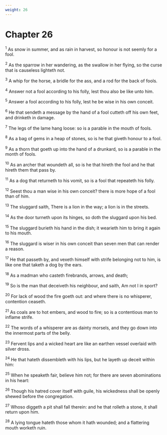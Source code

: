 ```yaml
---
weight: 26
---
```


# Chapter 26

<sup>1</sup> As snow in summer, and as rain in harvest, so honour is not seemly for a fool. 

<sup>2</sup> As the sparrow in her wandering, as the swallow in her flying, so the curse that is causeless lighteth not. 

<sup>3</sup> A whip for the horse, a bridle for the ass, and a rod for the back of fools. 

<sup>4</sup> Answer not a fool according to his folly, lest thou also be like unto him. 

<sup>5</sup> Answer a fool according to his folly, lest he be wise in his own conceit. 

<sup>6</sup> He that sendeth a message by the hand of a fool cutteth off his own feet, and drinketh in damage. 

<sup>7</sup> The legs of the lame hang loose: so is a parable in the mouth of fools. 

<sup>8</sup> As a bag of gems in a heap of stones, so is he that giveth honour to a fool. 

<sup>9</sup> As a thorn that goeth up into the hand of a drunkard, so is a parable in the month of fools. 

<sup>10</sup> As an archer that woundeth all, so is he that hireth the fool and he that hireth them that pass by. 

<sup>11</sup> As a dog that returneth to his vomit, so is a fool that repeateth his folly. 

<sup>12</sup> Seest thou a man wise in his own conceit? there is more hope of a fool than of him. 

<sup>13</sup> The sluggard saith, There is a lion in the way; a lion is in the streets. 

<sup>14</sup> As the door turneth upon its hinges, so doth the sluggard upon his bed. 

<sup>15</sup> The sluggard burieth his hand in the dish; it wearieth him to bring it again to his mouth. 

<sup>16</sup> The sluggard is wiser in his own conceit than seven men that can render a reason. 

<sup>17</sup> He that passeth by, and vexeth himself with strife belonging not to him, is like one that taketh a dog by the ears. 

<sup>18</sup> As a madman who casteth firebrands, arrows, and death; 

<sup>19</sup> So is the man that deceiveth his neighbour, and saith, Am not I in sport? 

<sup>20</sup> For lack of wood the fire goeth out: and where there is no whisperer, contention ceaseth. 

<sup>21</sup> As coals are to hot embers, and wood to fire; so is a contentious man to inflame strife. 

<sup>22</sup> The words of a whisperer are as dainty morsels, and they go down into the innermost parts of the belly. 

<sup>23</sup> Fervent lips and a wicked heart are like an earthen vessel overlaid with silver dross. 

<sup>24</sup> He that hateth dissembleth with his lips, but he layeth up deceit within him: 

<sup>25</sup> When he speaketh fair, believe him not; for there are seven abominations in his heart: 

<sup>26</sup> Though his hatred cover itself with guile, his wickedness shall be openly shewed before the congregation. 

<sup>27</sup> Whoso diggeth a pit shall fall therein: and he that rolleth a stone, it shall return upon him. 

<sup>28</sup> A lying tongue hateth those whom it hath wounded; and a flattering mouth worketh ruin. 


